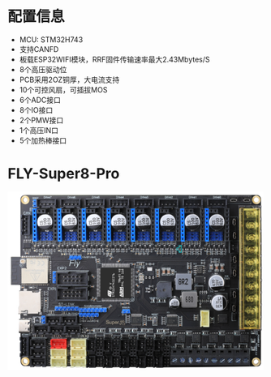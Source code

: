 # 配置信息

* MCU: STM32H743
* 支持CANFD
* 板载ESP32WIFI模块，RRF固件传输速率最大2.43Mbytes/S
* 8个高压驱动位
* PCB采用2OZ铜厚，大电流支持
* 10个可控风扇，可插拔MOS
* 6个ADC接口
* 8个IO接口
* 2个PMW接口
* 1个高压IN口
* 5个加热棒接口


# FLY-Super8-Pro

![pro](../../images/boards/fly_super8_pro/fly-super8-pro.png ":no-zooom")
